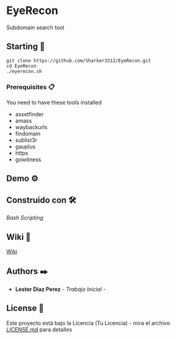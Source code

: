 # EyeRecon

Subdomain search tool

## Starting 🚀

```
git clone https://github.com/Sharker3312/EyeRecon.git
cd EyeRecon
./eyerecon.sh 
```

### Prerequisites 📋

You need to have these tools installed
* assetfinder 
* amass 
* waybackurls 
* findomain 
* sublist3r 
* gauplus 
* httpx 
* gowitness

## Demo ⚙️


## Construido con 🛠️

_Bash Scripting_

## Wiki 📖

[Wiki](https://github.com/Sharker3312/EyeRecon/wiki/)

## Authors ✒️

* **Lester Diaz Perez** - *Trabajo Inicial* - 


## License 📄

Este proyecto está bajo la Licencia (Tu Licencia) - mira el archivo [LICENSE.md](LICENSE.md) para detalles



